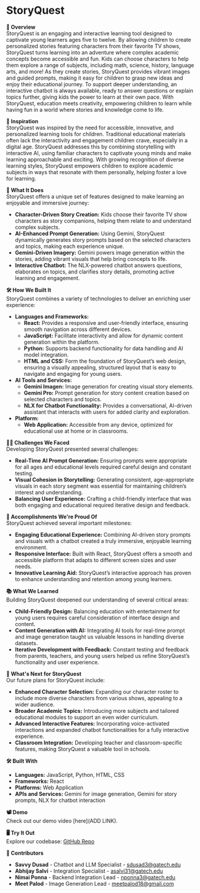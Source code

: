 ﻿# StoryQuest
**📖 Overview**  
StoryQuest is an engaging and interactive learning tool designed to captivate young learners ages five to twelve. By allowing children to create personalized stories featuring characters from their favorite TV shows, StoryQuest turns learning into an adventure where complex academic concepts become accessible and fun. Kids can choose characters to help them explore a range of subjects, including math, science, history, language arts, and more! As they create stories, StoryQuest provides vibrant images and guided prompts, making it easy for children to grasp new ideas and enjoy their educational journey. To support deeper understanding, an interactive chatbot is always available, ready to answer questions or explain topics further, giving kids the power to learn at their own pace. With StoryQuest, education meets creativity, empowering children to learn while having fun in a world where stories and knowledge come to life.


**🚀 Inspiration**  
StoryQuest was inspired by the need for accessible, innovative, and personalized learning tools for children. Traditional educational materials often lack the interactivity and engagement children crave, especially in a digital age. StoryQuest addresses this by combining storytelling with interactive AI, using familiar characters to captivate young minds and make learning approachable and exciting. With growing recognition of diverse learning styles, StoryQuest empowers children to explore academic subjects in ways that resonate with them personally, helping foster a love for learning.

**🎯 What It Does**  
StoryQuest offers a unique set of features designed to make learning an enjoyable and immersive journey:

- **Character-Driven Story Creation:** Kids choose their favorite TV show characters as story companions, helping them relate to and understand complex subjects.
- **AI-Enhanced Prompt Generation:** Using Gemini, StoryQuest dynamically generates story prompts based on the selected characters and topics, making each experience unique.
- **Gemini-Driven Imagery:** Gemini powers image generation within the stories, adding vibrant visuals that help bring concepts to life.
- **Interactive Chatbot:** The NLX-powered chatbot answers questions, elaborates on topics, and clarifies story details, promoting active learning and engagement.

**🛠 How We Built It**  
StoryQuest combines a variety of technologies to deliver an enriching user experience:

- **Languages and Frameworks:**  
  - **React:** Provides a responsive and user-friendly interface, ensuring smooth navigation across different devices.
  - **JavaScript:** Facilitate interactivity and allow for dynamic content generation within the platform.
  - **Python:** Supports backend functionality for data handling and AI model integration.
  - **HTML and CSS:** Form the foundation of StoryQuest’s web design, ensuring a visually appealing, structured layout that is easy to navigate and engaging for young users.
- **AI Tools and Services:**  
  - **Gemini Imagen:** Image generation for creating visual story elements.
  - **Gemini Pro:** Prompt generation for story content creation based on selected characters and topics.
  - **NLX for Chatbot Functionality:** Provides a conversational, AI-driven assistant that interacts with users for added clarity and exploration.
- **Platform:**  
  - **Web Application:** Accessible from any device, optimized for educational use at home or in classrooms.

**🧗‍♂️ Challenges We Faced**  
Developing StoryQuest presented several challenges:

- **Real-Time AI Prompt Generation:** Ensuring prompts were appropriate for all ages and educational levels required careful design and constant testing.
- **Visual Cohesion in Storytelling:** Generating consistent, age-appropriate visuals in each story segment was essential for maintaining children’s interest and understanding.
- **Balancing User Experience:** Crafting a child-friendly interface that was both engaging and educational required iterative design and feedback.

**🎉 Accomplishments We're Proud Of**  
StoryQuest achieved several important milestones:

- **Engaging Educational Experience:** Combining AI-driven story prompts and visuals with a chatbot created a truly immersive, enjoyable learning environment.
- **Responsive Interface:** Built with React, StoryQuest offers a smooth and accessible platform that adapts to different screen sizes and user needs.
- **Innovative Learning Aid:** StoryQuest’s interactive approach has proven to enhance understanding and retention among young learners.

**📚 What We Learned**  
Building StoryQuest deepened our understanding of several critical areas:

- **Child-Friendly Design:** Balancing education with entertainment for young users requires careful consideration of interface design and content.
- **Content Generation with AI:** Integrating AI tools for real-time prompt and image generation taught us valuable lessons in handling diverse datasets.
- **Iterative Development with Feedback:** Constant testing and feedback from parents, teachers, and young users helped us refine StoryQuest’s functionality and user experience.

**🔮 What's Next for StoryQuest**  
Our future plans for StoryQuest include:

- **Enhanced Character Selection:** Expanding our character roster to include more diverse characters from various shows, appealing to a wider audience.
- **Broader Academic Topics:** Introducing more subjects and tailored educational modules to support an even wider curriculum.
- **Advanced Interactive Features:** Incorporating voice-activated interactions and expanded chatbot functionalities for a fully interactive experience.
- **Classroom Integration:** Developing teacher and classroom-specific features, making StoryQuest a valuable tool in schools.

**🛠 Built With**  
- **Languages:** JavaScript, Python, HTML, CSS  
- **Frameworks:** React  
- **Platforms:** Web Application  
- **APIs and Services:** Gemini for image generation, Gemini for story prompts, NLX for 
chatbot interaction

**📽 Demo**  
Check out our demo video [here](ADD LINK).

**🖥 Try It Out**  
Explore our codebase: [GitHub Repo](https://github.com/EpicAJS/StoryQuest)

**🤝 Contributors**  
- **Savvy Dusad** - Chatbot and LLM Specialist - [sdusad3@gatech.edu](mailto:sdusad3@gatech.edu)  
- **Abhijay Salvi** - Integration Specialist - [asalvi31@gatech.edu](mailto:asalvi31@gatech.edu)  
- **Nimai Ponna** - Backend Integration Lead - [nponna3@gatech.edu](mailto:nponna3@gatech.edu)  
- **Meet Palod** - Image Generation Lead - [meetpalod18@gmail.com](mailto:meetpalod18@gmail.com)


